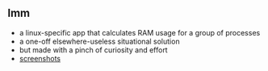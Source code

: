 ## lmm

- a linux-specific app that calculates RAM usage for a group of processes
- a one-off elsewhere-useless situational solution
- but made with a pinch of curiosity and effort
- [screenshots](./docs/preview.md)